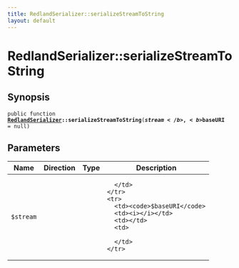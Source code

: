 ```yaml
---
title: RedlandSerializer::serializeStreamToString
layout: default
---
```


# RedlandSerializer::serializeStreamToString

## Synopsis

<code>public function <b><a href="RedlandSerializer">RedlandSerializer</a>::serializeStreamToString</b>(<b>$stream</b>, <b>$baseURI</b> = null)</code>

## Parameters

<table>
  <thead>
    <tr>
      <th>Name</th>
      <th>Direction</th>
      <th>Type</th>
      <th>Description</th>
    </tr>
  </thead>
  <tbody>
    <tr>
      <td><code>$stream</code>
      <td><i></i></td>
      <td></td>
      <td>

      </td>
    </tr>
    <tr>
      <td><code>$baseURI</code>
      <td><i></i></td>
      <td></td>
      <td>

      </td>
    </tr>
  </tbody>
</table>

